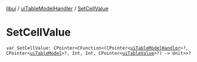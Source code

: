 [libui](../README.md) / [uiTableModelHandler](README.md) / [SetCellValue](-set-cell-value.md)

# SetCellValue

`var SetCellValue: CPointer<CFunction<(CPointer<`[`uiTableModelHandler`](README.md)`>?, CPointer<`[`uiTableModel`](../ui-table-model.md)`>?, Int, Int, CPointer<`[`uiTableValue`](../ui-table-value.md)`>?) -> Unit>>?`
